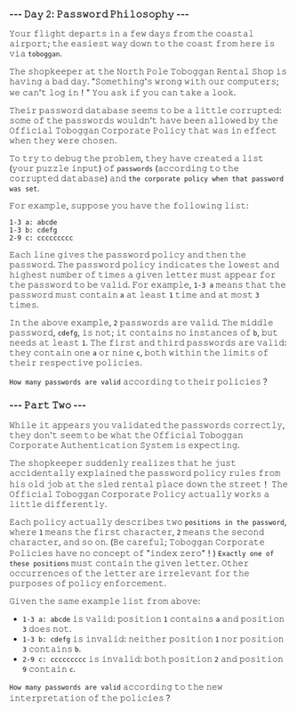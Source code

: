 ### --- 𝙳𝚊𝚢 𝟸: 𝙿𝚊𝚜𝚜𝚠𝚘𝚛𝚍 𝙿𝚑𝚒𝚕𝚘𝚜𝚘𝚙𝚑𝚢 ---

𝚈𝚘𝚞𝚛 𝚏𝚕𝚒𝚐𝚑𝚝 𝚍𝚎𝚙𝚊𝚛𝚝𝚜 𝚒𝚗 𝚊 𝚏𝚎𝚠 𝚍𝚊𝚢𝚜 𝚏𝚛𝚘𝚖 𝚝𝚑𝚎 𝚌𝚘𝚊𝚜𝚝𝚊𝚕 𝚊𝚒𝚛𝚙𝚘𝚛𝚝; 𝚝𝚑𝚎 𝚎𝚊𝚜𝚒𝚎𝚜𝚝 𝚠𝚊𝚢 𝚍𝚘𝚠𝚗 𝚝𝚘 𝚝𝚑𝚎 𝚌𝚘𝚊𝚜𝚝 𝚏𝚛𝚘𝚖 𝚑𝚎𝚛𝚎 𝚒𝚜 𝚟𝚒𝚊 `𝚝𝚘𝚋𝚘𝚐𝚐𝚊𝚗`.

𝚃𝚑𝚎 𝚜𝚑𝚘𝚙𝚔𝚎𝚎𝚙𝚎𝚛 𝚊𝚝 𝚝𝚑𝚎 𝙽𝚘𝚛𝚝𝚑 𝙿𝚘𝚕𝚎 𝚃𝚘𝚋𝚘𝚐𝚐𝚊𝚗 𝚁𝚎𝚗𝚝𝚊𝚕 𝚂𝚑𝚘𝚙 𝚒𝚜 𝚑𝚊𝚟𝚒𝚗𝚐 𝚊 𝚋𝚊𝚍 𝚍𝚊𝚢. "𝚂𝚘𝚖𝚎𝚝𝚑𝚒𝚗𝚐'𝚜 𝚠𝚛𝚘𝚗𝚐 𝚠𝚒𝚝𝚑 𝚘𝚞𝚛 𝚌𝚘𝚖𝚙𝚞𝚝𝚎𝚛𝚜; 𝚠𝚎 𝚌𝚊𝚗'𝚝 𝚕𝚘𝚐 𝚒𝚗！" 𝚈𝚘𝚞 𝚊𝚜𝚔 𝚒𝚏 𝚢𝚘𝚞 𝚌𝚊𝚗 𝚝𝚊𝚔𝚎 𝚊 𝚕𝚘𝚘𝚔.

𝚃𝚑𝚎𝚒𝚛 𝚙𝚊𝚜𝚜𝚠𝚘𝚛𝚍 𝚍𝚊𝚝𝚊𝚋𝚊𝚜𝚎 𝚜𝚎𝚎𝚖𝚜 𝚝𝚘 𝚋𝚎 𝚊 𝚕𝚒𝚝𝚝𝚕𝚎 𝚌𝚘𝚛𝚛𝚞𝚙𝚝𝚎𝚍: 𝚜𝚘𝚖𝚎 𝚘𝚏 𝚝𝚑𝚎 𝚙𝚊𝚜𝚜𝚠𝚘𝚛𝚍𝚜 𝚠𝚘𝚞𝚕𝚍𝚗'𝚝 𝚑𝚊𝚟𝚎 𝚋𝚎𝚎𝚗 𝚊𝚕𝚕𝚘𝚠𝚎𝚍 𝚋𝚢 𝚝𝚑𝚎 𝙾𝚏𝚏𝚒𝚌𝚒𝚊𝚕 𝚃𝚘𝚋𝚘𝚐𝚐𝚊𝚗 𝙲𝚘𝚛𝚙𝚘𝚛𝚊𝚝𝚎 𝙿𝚘𝚕𝚒𝚌𝚢 𝚝𝚑𝚊𝚝 𝚠𝚊𝚜 𝚒𝚗 𝚎𝚏𝚏𝚎𝚌𝚝 𝚠𝚑𝚎𝚗 𝚝𝚑𝚎𝚢 𝚠𝚎𝚛𝚎 𝚌𝚑𝚘𝚜𝚎𝚗.

𝚃𝚘 𝚝𝚛𝚢 𝚝𝚘 𝚍𝚎𝚋𝚞𝚐 𝚝𝚑𝚎 𝚙𝚛𝚘𝚋𝚕𝚎𝚖, 𝚝𝚑𝚎𝚢 𝚑𝚊𝚟𝚎 𝚌𝚛𝚎𝚊𝚝𝚎𝚍 𝚊 𝚕𝚒𝚜𝚝 (𝚢𝚘𝚞𝚛 𝚙𝚞𝚣𝚣𝚕𝚎 𝚒𝚗𝚙𝚞𝚝) 𝚘𝚏 `𝚙𝚊𝚜𝚜𝚠𝚘𝚛𝚍𝚜` (𝚊𝚌𝚌𝚘𝚛𝚍𝚒𝚗𝚐 𝚝𝚘 𝚝𝚑𝚎 𝚌𝚘𝚛𝚛𝚞𝚙𝚝𝚎𝚍 𝚍𝚊𝚝𝚊𝚋𝚊𝚜𝚎) 𝚊𝚗𝚍 `𝚝𝚑𝚎 𝚌𝚘𝚛𝚙𝚘𝚛𝚊𝚝𝚎 𝚙𝚘𝚕𝚒𝚌𝚢 𝚠𝚑𝚎𝚗 𝚝𝚑𝚊𝚝 𝚙𝚊𝚜𝚜𝚠𝚘𝚛𝚍 𝚠𝚊𝚜 𝚜𝚎𝚝`.

𝙵𝚘𝚛 𝚎𝚡𝚊𝚖𝚙𝚕𝚎, 𝚜𝚞𝚙𝚙𝚘𝚜𝚎 𝚢𝚘𝚞 𝚑𝚊𝚟𝚎 𝚝𝚑𝚎 𝚏𝚘𝚕𝚕𝚘𝚠𝚒𝚗𝚐 𝚕𝚒𝚜𝚝:

```
𝟷-𝟹 𝚊: 𝚊𝚋𝚌𝚍𝚎
𝟷-𝟹 𝚋: 𝚌𝚍𝚎𝚏𝚐
𝟸-𝟿 𝚌: 𝚌𝚌𝚌𝚌𝚌𝚌𝚌𝚌𝚌
```

𝙴𝚊𝚌𝚑 𝚕𝚒𝚗𝚎 𝚐𝚒𝚟𝚎𝚜 𝚝𝚑𝚎 𝚙𝚊𝚜𝚜𝚠𝚘𝚛𝚍 𝚙𝚘𝚕𝚒𝚌𝚢 𝚊𝚗𝚍 𝚝𝚑𝚎𝚗 𝚝𝚑𝚎 𝚙𝚊𝚜𝚜𝚠𝚘𝚛𝚍. 𝚃𝚑𝚎 𝚙𝚊𝚜𝚜𝚠𝚘𝚛𝚍 𝚙𝚘𝚕𝚒𝚌𝚢 𝚒𝚗𝚍𝚒𝚌𝚊𝚝𝚎𝚜 𝚝𝚑𝚎 𝚕𝚘𝚠𝚎𝚜𝚝 𝚊𝚗𝚍 𝚑𝚒𝚐𝚑𝚎𝚜𝚝 𝚗𝚞𝚖𝚋𝚎𝚛 𝚘𝚏 𝚝𝚒𝚖𝚎𝚜 𝚊 𝚐𝚒𝚟𝚎𝚗 𝚕𝚎𝚝𝚝𝚎𝚛 𝚖𝚞𝚜𝚝 𝚊𝚙𝚙𝚎𝚊𝚛 𝚏𝚘𝚛 𝚝𝚑𝚎 𝚙𝚊𝚜𝚜𝚠𝚘𝚛𝚍 𝚝𝚘 𝚋𝚎 𝚟𝚊𝚕𝚒𝚍. 𝙵𝚘𝚛 𝚎𝚡𝚊𝚖𝚙𝚕𝚎, `𝟷-𝟹 𝚊` 𝚖𝚎𝚊𝚗𝚜 𝚝𝚑𝚊𝚝 𝚝𝚑𝚎 𝚙𝚊𝚜𝚜𝚠𝚘𝚛𝚍 𝚖𝚞𝚜𝚝 𝚌𝚘𝚗𝚝𝚊𝚒𝚗 `𝚊` 𝚊𝚝 𝚕𝚎𝚊𝚜𝚝 `𝟷` 𝚝𝚒𝚖𝚎 𝚊𝚗𝚍 𝚊𝚝 𝚖𝚘𝚜𝚝 `𝟹` 𝚝𝚒𝚖𝚎𝚜.

𝙸𝚗 𝚝𝚑𝚎 𝚊𝚋𝚘𝚟𝚎 𝚎𝚡𝚊𝚖𝚙𝚕𝚎, `𝟸` 𝚙𝚊𝚜𝚜𝚠𝚘𝚛𝚍𝚜 𝚊𝚛𝚎 𝚟𝚊𝚕𝚒𝚍. 𝚃𝚑𝚎 𝚖𝚒𝚍𝚍𝚕𝚎 𝚙𝚊𝚜𝚜𝚠𝚘𝚛𝚍, `𝚌𝚍𝚎𝚏𝚐`, 𝚒𝚜 𝚗𝚘𝚝; 𝚒𝚝 𝚌𝚘𝚗𝚝𝚊𝚒𝚗𝚜 𝚗𝚘 𝚒𝚗𝚜𝚝𝚊𝚗𝚌𝚎𝚜 𝚘𝚏 `𝚋`, 𝚋𝚞𝚝 𝚗𝚎𝚎𝚍𝚜 𝚊𝚝 𝚕𝚎𝚊𝚜𝚝 `𝟷`. 𝚃𝚑𝚎 𝚏𝚒𝚛𝚜𝚝 𝚊𝚗𝚍 𝚝𝚑𝚒𝚛𝚍 𝚙𝚊𝚜𝚜𝚠𝚘𝚛𝚍𝚜 𝚊𝚛𝚎 𝚟𝚊𝚕𝚒𝚍: 𝚝𝚑𝚎𝚢 𝚌𝚘𝚗𝚝𝚊𝚒𝚗 𝚘𝚗𝚎 `𝚊` 𝚘𝚛 𝚗𝚒𝚗𝚎 `𝚌`, 𝚋𝚘𝚝𝚑 𝚠𝚒𝚝𝚑𝚒𝚗 𝚝𝚑𝚎 𝚕𝚒𝚖𝚒𝚝𝚜 𝚘𝚏 𝚝𝚑𝚎𝚒𝚛 𝚛𝚎𝚜𝚙𝚎𝚌𝚝𝚒𝚟𝚎 𝚙𝚘𝚕𝚒𝚌𝚒𝚎𝚜.

`𝙷𝚘𝚠 𝚖𝚊𝚗𝚢 𝚙𝚊𝚜𝚜𝚠𝚘𝚛𝚍𝚜 𝚊𝚛𝚎 𝚟𝚊𝚕𝚒𝚍` 𝚊𝚌𝚌𝚘𝚛𝚍𝚒𝚗𝚐 𝚝𝚘 𝚝𝚑𝚎𝚒𝚛 𝚙𝚘𝚕𝚒𝚌𝚒𝚎𝚜？

### --- 𝙿𝚊𝚛𝚝 𝚃𝚠𝚘 ---

𝚆𝚑𝚒𝚕𝚎 𝚒𝚝 𝚊𝚙𝚙𝚎𝚊𝚛𝚜 𝚢𝚘𝚞 𝚟𝚊𝚕𝚒𝚍𝚊𝚝𝚎𝚍 𝚝𝚑𝚎 𝚙𝚊𝚜𝚜𝚠𝚘𝚛𝚍𝚜 𝚌𝚘𝚛𝚛𝚎𝚌𝚝𝚕𝚢, 𝚝𝚑𝚎𝚢 𝚍𝚘𝚗'𝚝 𝚜𝚎𝚎𝚖 𝚝𝚘 𝚋𝚎 𝚠𝚑𝚊𝚝 𝚝𝚑𝚎 𝙾𝚏𝚏𝚒𝚌𝚒𝚊𝚕 𝚃𝚘𝚋𝚘𝚐𝚐𝚊𝚗 𝙲𝚘𝚛𝚙𝚘𝚛𝚊𝚝𝚎 𝙰𝚞𝚝𝚑𝚎𝚗𝚝𝚒𝚌𝚊𝚝𝚒𝚘𝚗 𝚂𝚢𝚜𝚝𝚎𝚖 𝚒𝚜 𝚎𝚡𝚙𝚎𝚌𝚝𝚒𝚗𝚐.

𝚃𝚑𝚎 𝚜𝚑𝚘𝚙𝚔𝚎𝚎𝚙𝚎𝚛 𝚜𝚞𝚍𝚍𝚎𝚗𝚕𝚢 𝚛𝚎𝚊𝚕𝚒𝚣𝚎𝚜 𝚝𝚑𝚊𝚝 𝚑𝚎 𝚓𝚞𝚜𝚝 𝚊𝚌𝚌𝚒𝚍𝚎𝚗𝚝𝚊𝚕𝚕𝚢 𝚎𝚡𝚙𝚕𝚊𝚒𝚗𝚎𝚍 𝚝𝚑𝚎 𝚙𝚊𝚜𝚜𝚠𝚘𝚛𝚍 𝚙𝚘𝚕𝚒𝚌𝚢 𝚛𝚞𝚕𝚎𝚜 𝚏𝚛𝚘𝚖 𝚑𝚒𝚜 𝚘𝚕𝚍 𝚓𝚘𝚋 𝚊𝚝 𝚝𝚑𝚎 𝚜𝚕𝚎𝚍 𝚛𝚎𝚗𝚝𝚊𝚕 𝚙𝚕𝚊𝚌𝚎 𝚍𝚘𝚠𝚗 𝚝𝚑𝚎 𝚜𝚝𝚛𝚎𝚎𝚝！ 𝚃𝚑𝚎 𝙾𝚏𝚏𝚒𝚌𝚒𝚊𝚕 𝚃𝚘𝚋𝚘𝚐𝚐𝚊𝚗 𝙲𝚘𝚛𝚙𝚘𝚛𝚊𝚝𝚎 𝙿𝚘𝚕𝚒𝚌𝚢 𝚊𝚌𝚝𝚞𝚊𝚕𝚕𝚢 𝚠𝚘𝚛𝚔𝚜 𝚊 𝚕𝚒𝚝𝚝𝚕𝚎 𝚍𝚒𝚏𝚏𝚎𝚛𝚎𝚗𝚝𝚕𝚢.

𝙴𝚊𝚌𝚑 𝚙𝚘𝚕𝚒𝚌𝚢 𝚊𝚌𝚝𝚞𝚊𝚕𝚕𝚢 𝚍𝚎𝚜𝚌𝚛𝚒𝚋𝚎𝚜 𝚝𝚠𝚘 `𝚙𝚘𝚜𝚒𝚝𝚒𝚘𝚗𝚜 𝚒𝚗 𝚝𝚑𝚎 𝚙𝚊𝚜𝚜𝚠𝚘𝚛𝚍`, 𝚠𝚑𝚎𝚛𝚎 `𝟷` 𝚖𝚎𝚊𝚗𝚜 𝚝𝚑𝚎 𝚏𝚒𝚛𝚜𝚝 𝚌𝚑𝚊𝚛𝚊𝚌𝚝𝚎𝚛, `𝟸` 𝚖𝚎𝚊𝚗𝚜 𝚝𝚑𝚎 𝚜𝚎𝚌𝚘𝚗𝚍 𝚌𝚑𝚊𝚛𝚊𝚌𝚝𝚎𝚛, 𝚊𝚗𝚍 𝚜𝚘 𝚘𝚗. (𝙱𝚎 𝚌𝚊𝚛𝚎𝚏𝚞𝚕; 𝚃𝚘𝚋𝚘𝚐𝚐𝚊𝚗 𝙲𝚘𝚛𝚙𝚘𝚛𝚊𝚝𝚎 𝙿𝚘𝚕𝚒𝚌𝚒𝚎𝚜 𝚑𝚊𝚟𝚎 𝚗𝚘 𝚌𝚘𝚗𝚌𝚎𝚙𝚝 𝚘𝚏 "𝚒𝚗𝚍𝚎𝚡 𝚣𝚎𝚛𝚘"！) `𝙴𝚡𝚊𝚌𝚝𝚕𝚢 𝚘𝚗𝚎 𝚘𝚏 𝚝𝚑𝚎𝚜𝚎 𝚙𝚘𝚜𝚒𝚝𝚒𝚘𝚗𝚜` 𝚖𝚞𝚜𝚝 𝚌𝚘𝚗𝚝𝚊𝚒𝚗 𝚝𝚑𝚎 𝚐𝚒𝚟𝚎𝚗 𝚕𝚎𝚝𝚝𝚎𝚛. 𝙾𝚝𝚑𝚎𝚛 𝚘𝚌𝚌𝚞𝚛𝚛𝚎𝚗𝚌𝚎𝚜 𝚘𝚏 𝚝𝚑𝚎 𝚕𝚎𝚝𝚝𝚎𝚛 𝚊𝚛𝚎 𝚒𝚛𝚛𝚎𝚕𝚎𝚟𝚊𝚗𝚝 𝚏𝚘𝚛 𝚝𝚑𝚎 𝚙𝚞𝚛𝚙𝚘𝚜𝚎𝚜 𝚘𝚏 𝚙𝚘𝚕𝚒𝚌𝚢 𝚎𝚗𝚏𝚘𝚛𝚌𝚎𝚖𝚎𝚗𝚝.

𝙶𝚒𝚟𝚎𝚗 𝚝𝚑𝚎 𝚜𝚊𝚖𝚎 𝚎𝚡𝚊𝚖𝚙𝚕𝚎 𝚕𝚒𝚜𝚝 𝚏𝚛𝚘𝚖 𝚊𝚋𝚘𝚟𝚎:

- `𝟷-𝟹 𝚊: 𝚊𝚋𝚌𝚍𝚎` 𝚒𝚜 𝚟𝚊𝚕𝚒𝚍: 𝚙𝚘𝚜𝚒𝚝𝚒𝚘𝚗 `𝟷` 𝚌𝚘𝚗𝚝𝚊𝚒𝚗𝚜 `𝚊` 𝚊𝚗𝚍 𝚙𝚘𝚜𝚒𝚝𝚒𝚘𝚗 `𝟹` 𝚍𝚘𝚎𝚜 𝚗𝚘𝚝.
- `𝟷-𝟹 𝚋: 𝚌𝚍𝚎𝚏𝚐` 𝚒𝚜 𝚒𝚗𝚟𝚊𝚕𝚒𝚍: 𝚗𝚎𝚒𝚝𝚑𝚎𝚛 𝚙𝚘𝚜𝚒𝚝𝚒𝚘𝚗 `𝟷` 𝚗𝚘𝚛 𝚙𝚘𝚜𝚒𝚝𝚒𝚘𝚗 `𝟹` 𝚌𝚘𝚗𝚝𝚊𝚒𝚗𝚜 `𝚋`.
- `𝟸-𝟿 𝚌: 𝚌𝚌𝚌𝚌𝚌𝚌𝚌𝚌𝚌` 𝚒𝚜 𝚒𝚗𝚟𝚊𝚕𝚒𝚍: 𝚋𝚘𝚝𝚑 𝚙𝚘𝚜𝚒𝚝𝚒𝚘𝚗 `𝟸` 𝚊𝚗𝚍 𝚙𝚘𝚜𝚒𝚝𝚒𝚘𝚗 `𝟿` 𝚌𝚘𝚗𝚝𝚊𝚒𝚗 `𝚌`.

`𝙷𝚘𝚠 𝚖𝚊𝚗𝚢 𝚙𝚊𝚜𝚜𝚠𝚘𝚛𝚍𝚜 𝚊𝚛𝚎 𝚟𝚊𝚕𝚒𝚍` 𝚊𝚌𝚌𝚘𝚛𝚍𝚒𝚗𝚐 𝚝𝚘 𝚝𝚑𝚎 𝚗𝚎𝚠 𝚒𝚗𝚝𝚎𝚛𝚙𝚛𝚎𝚝𝚊𝚝𝚒𝚘𝚗 𝚘𝚏 𝚝𝚑𝚎 𝚙𝚘𝚕𝚒𝚌𝚒𝚎𝚜？